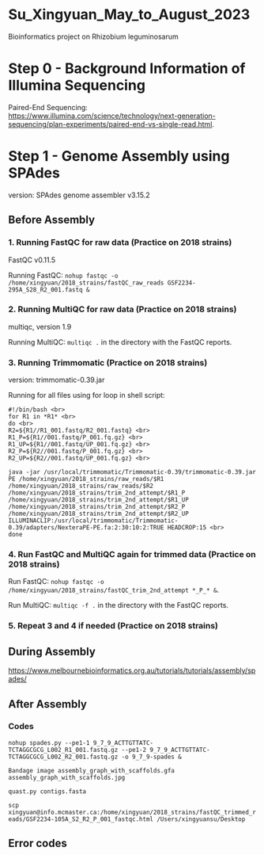 # Su_Xingyuan_May_to_August_2023
Bioinformatics project on Rhizobium leguminosarum 

# Step 0 - Background Information of Illumina Sequencing
Paired-End Sequencing: https://www.illumina.com/science/technology/next-generation-sequencing/plan-experiments/paired-end-vs-single-read.html.

# Step 1 - Genome Assembly using SPAdes <br>
version: SPAdes genome assembler v3.15.2

## Before Assembly
### 1. Running FastQC for raw data (Practice on 2018 strains)
FastQC v0.11.5

Running FastQC: ``nohup fastqc -o /home/xingyuan/2018_strains/fastQC_raw_reads GSF2234-295A_S28_R2_001.fastq &`` 

### 2. Running MultiQC for raw data (Practice on 2018 strains) 
multiqc, version 1.9

Running MultiQC: ``multiqc .`` in the directory with the FastQC reports. 

### 3. Running Trimmomatic (Practice on 2018 strains)
version: trimmomatic-0.39.jar

Running for all files using for loop in shell script: <br>
```
#!/bin/bash <br>
for R1 in *R1* <br>
do <br>
R2=${R1//R1_001.fastq/R2_001.fastq} <br>
R1_P=${R1//001.fastq/P_001.fq.gz} <br>
R1_UP=${R1//001.fastq/UP_001.fq.gz} <br>
R2_P=${R2//001.fastq/P_001.fq.gz} <br>
R2_UP=${R2//001.fastq/UP_001.fq.gz} <br>

java -jar /usr/local/trimmomatic/Trimmomatic-0.39/trimmomatic-0.39.jar PE /home/xingyuan/2018_strains/raw_reads/$R1 /home/xingyuan/2018_strains/raw_reads/$R2 /home/xingyuan/2018_strains/trim_2nd_attempt/$R1_P /home/xingyuan/2018_strains/trim_2nd_attempt/$R1_UP /home/xingyuan/2018_strains/trim_2nd_attempt/$R2_P /home/xingyuan/2018_strains/trim_2nd_attempt/$R2_UP ILLUMINACLIP:/usr/local/trimmomatic/Trimmomatic-0.39/adapters/NexteraPE-PE.fa:2:30:10:2:TRUE HEADCROP:15 <br>
done
```

### 4. Run FastQC and MultiQC again for trimmed data (Practice on 2018 strains)

Run FastQC: ``nohup fastqc -o /home/xingyuan/2018_strains/fastQC_trim_2nd_attempt *_P_* &``. 

Run MultiQC: ``multiqc -f .`` in the directory with the FastQC reports.

### 5. Repeat 3 and 4 if needed (Practice on 2018 strains)

## During Assembly 
https://www.melbournebioinformatics.org.au/tutorials/tutorials/assembly/spades/

## After Assembly 


### Codes
``nohup spades.py --pe1-1 9_7_9_ACTTGTTATC-TCTAGGCGCG_L002_R1_001.fastq.gz --pe1-2 9_7_9_ACTTGTTATC-TCTAGGCGCG_L002_R2_001.fastq.gz -o 9_7_9-spades &``

``Bandage image assembly_graph_with_scaffolds.gfa assembly_graph_with_scaffolds.jpg``

``quast.py contigs.fasta``

``scp xingyuan@info.mcmaster.ca:/home/xingyuan/2018_strains/fastQC_trimmed_reads/GSF2234-105A_S2_R2_P_001_fastqc.html /Users/xingyuansu/Desktop``

## Error codes 


